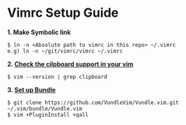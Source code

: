 # Vimrc Setup Guide
**1. Make Symbolic link** 
```
$ ln -n <Absolute path to vimrc in this repo> ~/.vimrc  
e.g) ln -n ~/git/vimrc/vimrc ~/.vimrc  
```

**2. [Check the cilpboard support in your vim](https://hyoje420.tistory.com/49)**
```
$ vim --version | grep clipboard
```

**3. [Set up Bundle](https://github.com/VundleVim/Vundle.vim)**  
```
$ git clone https://github.com/VundleVim/Vundle.vim.git ~/.vim/bundle/Vundle.vim  
$ vim +PluginInstall +qall  
```


